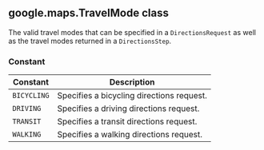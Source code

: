 <h2 id="TravelMode">
google.maps.TravelMode
class
</h2><p>The valid travel modes that can be specified in a <code>DirectionsRequest</code> as well as the travel modes returned in a <code>DirectionsStep</code>.</p><h3>Constant</h3><table summary="class TravelMode - Constants" width="100%">
<thead>
<tr><th>Constant</th>
<th>Description</th>
</tr></thead>
<tbody>
<tr>
<td><code>BICYCLING</code></td>
<td>Specifies a bicycling directions request.</td>
</tr>
<tr>
<td><code>DRIVING</code></td>
<td>Specifies a driving directions request.</td>
</tr>
<tr>
<td><code>TRANSIT</code></td>
<td>Specifies a transit directions request.</td>
</tr>
<tr>
<td><code>WALKING</code></td>
<td>Specifies a walking directions request.</td>
</tr>
</tbody>
</table>